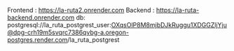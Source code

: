 Frontend : https://la-ruta2.onrender.com
Backend :  https://la-ruta-backend.onrender.com
db: postgresql://la_ruta_postgrest_user:OXqsOlP8M8mjbDJkRuggu1XDGGZljYju@dpg-crh19m5svqrc7386qvbg-a.oregon-postgres.render.com/la_ruta_postgrest
